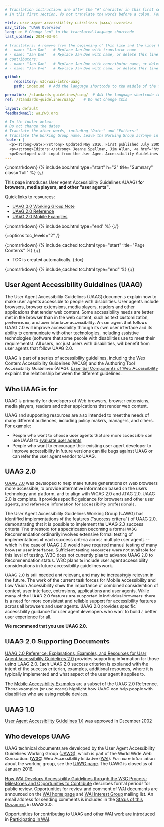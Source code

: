 ```yaml
---
# Translation instructions are after the "#" character in this first section. They are comments that do not show up in the web page. You do not need to translate the instructions after "#".
# In this first section, do not translate the words before a colon. For example, do not translate "title:". Do translate the text after "title:"

title: User Agent Accessibility Guidelines (UAAG) Overview
nav_title: "UAAG Overview"
lang: en # Change "en" to the translated-language shortcode
last_updated: 2024-03-04

# translators: # remove from the beginning of this line and the lines below: "# " (the hash sign and the space)
# - name: "Jan Doe"   # Replace Jan Doe with translator name
# - name: "Jan Doe"   # Replace Jan Doe with name, or delete this line if not multiple translators
# contributors:
# - name: "Jan Doe"   # Replace Jan Doe with contributor name, or delete this line if none
# - name: "Jan Doe"   # Replace Jan Doe with name, or delete this line if not multiple contributors

github:
    repository: w3c/wai-intro-uaag
    path: index.md  # Add the language shortcode to the middle of the filename, for example: content/index.fr.md

permalink: /standards-guidelines/uaag/  # Add the language shortcode to the end, with no slash at the end. For example /path/to/file/fr
ref: /standards-guidelines/uaag/    # Do not change this

layout: default
feedbackmail: wai@w3.org

# In the footer below:
# Do not change the dates
# Translate the other words, including "Date:" and "Editors:"
# Translate the Working Group name. Leave the Working Group acronym in English.
footer: |
  <p><strong>Date:</strong> Updated May 2016. First published July 2005.</p>
  <p><strong>Editors:</strong> Jeanne Spellman, Jim Allan, <a href="http://www.w3.org/People/shawn">Shawn Lawton Henry</a>.</p>
  <p>Developed with input from the User Agent Accessibility Guidelines Working Group (<a href="https://www.w3.org/WAI/UA/">UAWG</a>).</p>
---
```


{::nomarkdown}
{% include box.html type="start" h="2" title="Summary" class="full" %}
{:/}

This page introduces User Agent Accessibility Guidelines (UAAG) **for browsers, media players, and other "user agents"**.

Quick links to resources:
* [UAAG 2.0 Working Group Note](https://www.w3.org/TR/UAAG20/)
* [UAAG 2.0 Reference](https://www.w3.org/TR/UAAG20-Reference/)
* [UAAG 2.0 Mobile Examples](https://www.w3.org/TR/2015/NOTE-UAAG20-Reference-20151215/mobile.html)

{::nomarkdown}
{% include box.html type="end" %}
{:/}

{::options toc_levels="2" /}

{::nomarkdown}
{% include_cached toc.html type="start" title="Page Contents" %}
{:/}

-   TOC is created automatically.
{:toc}

{::nomarkdown}
{% include_cached toc.html type="end" %}
{:/}

## User Agent Accessibility Guidelines (UAAG)

The User Agent Accessibility Guidelines (UAAG) documents explain how to
make user agents accessible to people with disabilities. User agents
include browsers, browser extensions, media players, readers and other
applications that render web content. Some accessibility needs are
better met in the browser than in the web content, such as text
customization, preferences, and user interface accessibility. A user
agent that follows UAAG 2.0 will improve accessibility through its own
user interface and its ability to communicate with other technologies,
including assistive technologies (software that some people with
disabilities use to meet their requirements). All users, not just users
with disabilities, will benefit from user agents that follow UAAG 2.0.

UAAG is part of a series of accessibility guidelines, including the Web
Content Accessibility Guidelines (WCAG) and the Authoring Tool
Accessibility Guidelines (ATAG). [Essential Components of Web
Accessibility](/fundamentals/components/) explains the
relationship between the different guidelines.

## Who UAAG is for

UAAG is primarily for developers of Web browsers, browser extensions,
media players, readers and other applications that render web content.

UAAG and supporting resources are also intended to meet the needs of
many different audiences, including policy makers, managers, and others.
For example:

-   People who want to choose user agents that are more accessible can
    use UAAG to [evaluate user
    agents](https://www.w3.org/WAI/UA/2001/10/eval)
-   People who want to encourage their existing user agent developer to
    improve accessibility in future versions can file bugs against UAAG
    or can refer the user agent vendor to UAAG.

## UAAG 2.0

[UAAG 2.0](https://www.w3.org/TR/UAAG20/) was developed to help make
future generations of Web browsers more accessible, to provide
alternative information based on the users technology and platform, and
to align with WCAG 2.0 and ATAG 2.0. UAAG 2.0 is complete. It provides
specific guidance for browsers and other user agents, and reference
information for accessibility professionals.

The User Agent Accessibility Guidelines Working Group (UAWG) has
identified implementations of the features ("success criteria") of UAAG
2.0, demonstrating that it is possible to implement the UAAG 2.0 success
criteria. The threshold for a specification becoming a formal W3C
Recommendation ordinarily involves extensive formal testing of
implementations of each success criteria across multiple user agents --
which in the case of UAAG 2.0 would have required manual testing of many
browser user interfaces. Sufficient testing resources were not available
for this level of testing. W3C does not currently plan to advance UAAG
2.0 to Recommendation status. W3C plans to include user agent
accessibility considerations in future accessibility guidelines work.

UAAG 2.0 is still needed and relevant, and may be increasingly relevant
in the future. The work of the current task forces for Mobile
Accessibility and Low Vision Accessibility show the importance of
combined consideration of content, user interface, extensions,
applications and user agents. While many of the UAAG 2.0 features are
supported in individual browsers, there is a need for more consistent
and reliable support for accessibility features across all browsers and
user agents. UAAG 2.0 provides specific accessibility guidance for user
agent developers who want to build a better user experience for all.

**We recommend that you use UAAG 2.0.**

## UAAG 2.0 Supporting Documents

[UAAG 2.0 Reference: Explanations, Examples, and Resources for User
Agent Accessibility Guidelines
2.0](https://www.w3.org/TR/UAAG20-Reference/) provides supporting
information for those using UAAG 2.0. Each UAAG 2.0 success criterion is
explained with the intent of the success criterion, examples, additional
resources, where it is typically implemented and what aspect of the user
agent it applies to.

The [Mobile Accessibility
Examples](https://www.w3.org/TR/2015/NOTE-UAAG20-Reference-20151215/mobile.html)
are a subset of the UAAG 2.0 Reference. These examples (or use cases)
highlight how UAAG can help people with disabilities who are using
mobile devices.

## UAAG 1.0

[User Agent Accessibility Guidelines 1.0](https://www.w3.org/TR/UAAG10/)
was approved in December 2002

## Who develops UAAG

UAAG technical documents are developed by the User Agent Accessibility
Guidelines Working Group ([UAWG](https://www.w3.org/WAI/UA/)), which is
part of the World Wide Web Consortium ([W3C](https://www.w3.org)) Web
Accessibility Initiative ([WAI](https://www.w3.org/WAI/)). For more
information about the working group, see the [UAWG
page](https://www.w3.org/WAI/UA/). The UAWG is closed as of January 2016.

[How WAI Develops Accessibility Guidelines through the W3C Process:
Milestones and Opportunities to
Contribute](/standards-guidelines/w3c-process/) describes formal
periods for public review. Opportunities for review and comment of WAI
documents are announced on the [WAI home page](https://www.w3.org/WAI/)
and [WAI Interest Group](/about/groups/waiig/) mailing list. An
email address for sending comments is included in the [Status of this Document](https://www.w3.org/TR/UAAG20/#status) in UAAG 2.0.

Opportunities for contributing to UAAG and other WAI work are introduced
in [Participating in WAI](/about/participating/).
